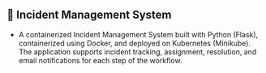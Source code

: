 ## 🚀 Incident Management System

- A containerized Incident Management System built with Python (Flask), containerized using Docker, and deployed on Kubernetes (Minikube).
  The application supports incident tracking, assignment, resolution, and email notifications for each step of the workflow.
